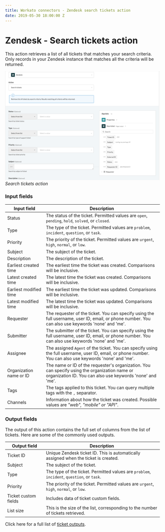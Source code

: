 ```yaml
---
title: Workato connectors - Zendesk search tickets action
date: 2019-05-30 18:00:00 Z
---
```


# Zendesk - Search tickets action

This action retrieves a list of all tickets that matches your search criteria. Only records in your Zendesk instance that matches all the criteria will be returned.

![Search tickets action](/assets/images/connectors/zendesk/search-ticket-action.png)
*Search tickets action*

### Input fields

<table class="unchanged rich-diff-level-one">
  <thead>
    <tr>
        <th width='25%'>Input field</th>
        <th>Description</th>
    </tr>
  </thead>
  <tbody>
   <tr>
      <td>Status</td>
      <td>
        The status of the ticket. Permitted values are <code>open</code>, <code>pending</code>, <code>hold</code>, <code>solved</code>, or <code>closed</code>.
      </td>
    </tr>
    <tr>
      <td>Type</td>
      <td>
        The type of the ticket. Permitted values are <code>problem</code>, <code>incident</code>, <code>question</code>, or <code>task</code>.
      </td>
    </tr>
    <tr>
      <td>Priority</td>
      <td>
        The priority of the ticket. Permitted values are <code>urgent</code>, <code>high</code>, <code>normal</code>, or <code>low</code>.
      </td>
    </tr>
   <tr>
      <td>Subject</td>
      <td>
        The subject of the ticket.
      </td>
    </tr>
    <tr>
      <td>Description</td>
      <td>
        The description of the ticket.
      </td>
    </tr>
    <tr>
      <td>Earliest created time</td>
      <td>
        The earliest time the ticket was created. Comparisons will be inclusive.
      </td>
    </tr>
    <tr>
      <td>Latest created time</td>
      <td>
        The latest time the ticket was created. Comparisons will be inclusive.
      </td>
    </tr>
    <tr>
      <td>Earliest modified time</td>
      <td>
        The earliest time the ticket was updated. Comparisons will be inclusive.  
      </td>
    </tr>
    <tr>
      <td>Latest modified time</td>
      <td>
        The latest time the ticket was updated. Comparisons will be inclusive.
      </td>
    <tr>
      <td>Requester</td>
      <td>
        The requester of the ticket. You can specify using the full username, user ID, email, or phone number. You can also use keywords 'none' and 'me'.
        </td>
    </tr>
    <tr>
      <td>Submitter</td>
      <td>
        The submitter of the ticket. You can specify using the full username, user ID, email, or phone number. You can also use keywords 'none' and 'me'.
      </td>
    </tr>
    <tr>
      <td>Assignee</td>
      <td>
        The assigned <code>Agent</code> of the ticket. You can specify using the full username, user ID, email, or phone number. You can also use keywords 'none' and 'me'.  
      </td>
    </tr>
    <tr>
      <td>Organization name or ID</td>
      <td>
        The name or ID of the requester's organization. You can specify using the organization name or organization ID. You can also use keywords 'none' and 'me'.
      </td>
    </tr>
    <tr>
      <td>Tags</td>
      <td>
        The tags applied to this ticket. You can query multiple tags with the <code>,</code> separator.
      </td>
    </tr>
    <tr>
      <td>Channels</td>
      <td>
        Information about how the ticket was created. Possible values are <i>"web", "mobile" or "API"</i>.
      </td>
    </tr>
  </tbody>
</table>

### Output fields

The output of this action contains the full set of columns from the list of tickets. Here are some of the commonly used outputs.

<table class="unchanged rich-diff-level-one">
  <thead>
    <tr>
        <th width='25%'>Output field</th>
        <th>Description</th>
    </tr>
  </thead>
  <tbody>
    <tr>
      <td>Ticket ID</td>
      <td>
        Unique Zendesk ticket ID. This is automatically assigned when the ticket is created.
      </td>
    </tr>
    <tr>
      <td>Subject</td>
      <td>
        The subject of the ticket.
      </td>
    </tr>
    <tr>
      <td>Type</td>
      <td>
        The type of the ticket. Permitted values are <code>problem</code>, <code>incident</code>, <code>question</code>, or <code>task</code>.
      </td>
    </tr>
    <tr>
      <td>Priority</td>
      <td>
        The priority of the ticket. Permitted values are <code>urgent</code>, <code>high</code>, <code>normal</code>, or <code>low</code>.
      </td>
    </tr>
    <tr>
      <td>Ticket custom fields</td>
      <td>
        Includes data of ticket custom fields.
      </td>
    </tr>
    <tr>
      <td>List size</td>
      <td>
        This is the size of the list, corresponding to the number of tickets retrieved.
      </td>
    </tr>
  </tbody>
</table>

Click here for a full list of [ticket outputs](/connectors/zendesk/ticket-fields.md#ticket-output-fields).
